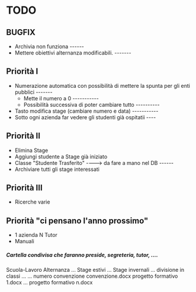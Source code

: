 # TODO

## BUGFIX
* Archivia non funziona ------
* Mettere obiettivi alternanza modificabili. -------

## Priorità I
* Numerazione automatica con possibilità di mettere la spunta per gli enti pubblici -------
    * Mette il numero a 0 -----------
    * Possibilità successiva di poter cambiare tutto ----------
* Tasto modifica stage (cambiare numero e data) -----------
* Sotto ogni azienda far vedere gli studenti già ospitatii ----

## Priorità II
* Elimina Stage
* Aggiungi studente a Stage già iniziato
* Classe "Studente Trasferito" ----> da fare a mano nel DB ------
* Archiviare tutti gli stage interessati

## Priorità III
* Ricerche varie

## Priorità "ci pensano l'anno prossimo"
* 1 azienda N Tutor 
* Manuali


##### Cartella condivisa che faranno preside, segreteria, tutor, ....
Scuola-Lavoro
	Alternanza
		...
	Stage estivi
		...
	Stage invernali
		...
		divisione in classi
		...
			...
			numero convenzione
				convenzione.docx
				progetto formativo 1.docx
				...
				progetto formativo n.docx
